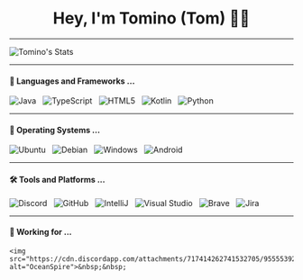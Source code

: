 <h1 align="center">Hey, I'm Tomino (Tom) 👩‍💻</h1>


<hr>

<img align="center" src="https://github-readme-stats.vercel.app/api?username=TominoLP&show_icons=true&theme=radical" alt="Tomino's Stats"/>

<hr>

<h4>🔭  Languages and Frameworks ...</h4>

<p>
    <img src="https://img.shields.io/badge/Java-ED8B00?style=for-the-badge&logo=java&logoColor=white" alt="Java">&nbsp;&nbsp;
    <img src="https://img.shields.io/badge/TypeScript-007ACC?style=for-the-badge&logo=typescript&logoColor=white" alt="TypeScript">&nbsp;&nbsp;
    <img src="https://img.shields.io/badge/HTML5-E34F26?style=for-the-badge&logo=html5&logoColor=white" alt="HTML5">&nbsp;&nbsp;
    <img src="https://img.shields.io/badge/Kotlin-0095D5?&style=for-the-badge&logo=kotlin&logoColor=white" alt="Kotlin">&nbsp;&nbsp;
    <img src="https://img.shields.io/badge/Python-16B800?&style=for-the-badge&logo=python&logoColor=white" alt="Python">&nbsp;&nbsp;
    

</p>

<hr>

<h4>🌱  Operating Systems ...</h4>

<p>
    <img src="https://img.shields.io/badge/Ubuntu-E95420?style=for-the-badge&logo=ubuntu&logoColor=white" alt="Ubuntu">&nbsp;&nbsp;
    <img src="https://img.shields.io/badge/Debian-A81D33?style=for-the-badge&logo=debian&logoColor=white" alt="Debian">&nbsp;&nbsp;
    <img src="https://img.shields.io/badge/Windows-0078D6?style=for-the-badge&logo=windows&logoColor=white" alt="Windows">&nbsp;&nbsp;
    <img src="https://img.shields.io/badge/Android-3DDC84?style=for-the-badge&logo=android&logoColor=white" alt="Android">&nbsp;&nbsp;
</p>

<hr>

<h4>🛠️ Tools and Platforms ...</h4>
<p>
    <img src="https://img.shields.io/badge/Discord-7289DA?style=for-the-badge&logo=discord&logoColor=white" alt="Discord">&nbsp;&nbsp;    
    <img src="https://img.shields.io/badge/GitHub-100000?style=for-the-badge&logo=github&logoColor=white" alt="GitHub">&nbsp;&nbsp;    
    <img src="https://img.shields.io/badge/IntelliJ_IDEA-000000.svg?style=for-the-badge&logo=intellij-idea&logoColor=white" alt="IntelliJ">&nbsp;&nbsp;
    <img src="https://img.shields.io/badge/Visual_Studio-5C2D91?style=for-the-badge&logo=visual%20studio&logoColor=white" alt="Visual Studio">&nbsp;&nbsp;
    <img src="https://img.shields.io/badge/Brave-FF1B2D?style=for-the-badge&logo=Brave&logoColor=white" alt="Brave">&nbsp;&nbsp;
    <img src="https://img.shields.io/badge/Jira-0052CC?style=for-the-badge&logo=Jira&logoColor=white" alt="Jira">&nbsp;&nbsp;
</p>

<hr>

<h4>🏢 Working for ...</h4>

    
    <img src="https://cdn.discordapp.com/attachments/717414262741532705/955553921663926342/logo_white_large.png" alt="OceanSpire">&nbsp;&nbsp;    
    



